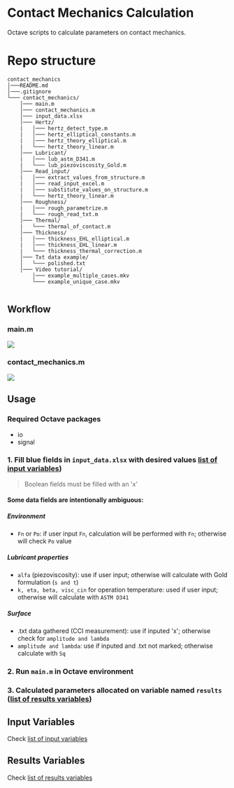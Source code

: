 # Contact Mechanics Calculation

Octave scripts to calculate parameters on  contact mechanics.

# Repo structure
```
contact_mechanics
│───README.md
│───.gitignore    
└─── contact_mechanics/
    │─── main.m
    │─── contact_mechanics.m
    │─── input_data.xlsx
    │─── Hertz/
    |   │─── hertz_detect_type.m
    |   │─── hertz_elliptical_constants.m
    |   │─── hertz_theory_elliptical.m
    |   └─── hertz_theory_linear.m
    │─── Lubricant/
    |   │─── lub_astm_D341.m
    |   └─── lub_piezoviscosity_Gold.m
    │─── Read_input/
    |   │─── extract_values_from_structure.m
    |   │─── read_input_excel.m
    |   │─── substitute_values_on_structure.m
    |   └─── hertz_theory_linear.m
    │─── Roughness/
    |   │─── rough_parametrize.m
    |   └─── rough_read_txt.m
    │─── Thermal/
    |   └─── thermal_of_contact.m
    │─── Thickness/
    |   │─── thickness_EHL_elliptical.m
    |   │─── thickness_EHL_linear.m
    |   └─── thickness_thermal_correction.m
    │─── Txt data example/
    │   └─── polished.txt
    │─── Video tutorial/
        │─── example_multiple_cases.mkv
        └─── example_unique_case.mkv
    
```

## Workflow

### main.m
[![](https://mermaid.ink/img/eyJjb2RlIjoiZ3JhcGggVERcbiAgICBBW21haW4ubV0gLS0-IEIocmVhZF9pbnB1dF9leGNlbC5tKVxuICAgIEIgLS0-IEN7SGFzIC50eHQgZGF0YT99XG4gICAgQyAtLT58WWVzfCBEW3JvdWdoX3JlYWRfdHh0Lm1dXG4gICAgRCAtLT4gRXtJcyBtdWx0aXBsZSBmaWxlP31cbiAgICBDIC0tPnxOb3xFXG4gICAgRSAtLT58WWVzfCBGW3N1YnN0aXR1dGVfdmFsdWVzX29uX3N0cnVjdHVyZS5tXVxuICAgIEYgLS0-IEdbW2NvbnRhY3RfbWVjaGFuaWNzLm1dXVxuICAgIEUgLS0-fE5vfEhbW2NvbnRhY3RfbWVjaGFuaWNzLm1dXVxuICAgIEcgLS0-IElbZXh0cmFjdF92YWx1ZXNfZnJvbV9zdHJ1Y3R1cmUubV1cbiAgICBJIC0tPiBKW3Bsb3QgcmVzdWx0c11cbiAgICAgICAgICAgICIsIm1lcm1haWQiOnsidGhlbWUiOiJkZWZhdWx0In0sInVwZGF0ZUVkaXRvciI6ZmFsc2V9)](https://mermaid-js.github.io/mermaid-live-editor/#/edit/eyJjb2RlIjoiZ3JhcGggVERcbiAgICBBW21haW4ubV0gLS0-IEIocmVhZF9pbnB1dF9leGNlbC5tKVxuICAgIEIgLS0-IEN7SGFzIC50eHQgZGF0YT99XG4gICAgQyAtLT58WWVzfCBEW3JvdWdoX3JlYWRfdHh0Lm1dXG4gICAgRCAtLT4gRXtJcyBtdWx0aXBsZSBmaWxlP31cbiAgICBDIC0tPnxOb3xFXG4gICAgRSAtLT58WWVzfCBGW3N1YnN0aXR1dGVfdmFsdWVzX29uX3N0cnVjdHVyZS5tXVxuICAgIEYgLS0-IEdbW2NvbnRhY3RfbWVjaGFuaWNzLm1dXVxuICAgIEUgLS0-fE5vfEhbW2NvbnRhY3RfbWVjaGFuaWNzLm1dXVxuICAgIEcgLS0-IElbZXh0cmFjdF92YWx1ZXNfZnJvbV9zdHJ1Y3R1cmUubV1cbiAgICBJIC0tPiBKW3Bsb3QgcmVzdWx0c11cbiAgICAgICAgICAgICIsIm1lcm1haWQiOnsidGhlbWUiOiJkZWZhdWx0In0sInVwZGF0ZUVkaXRvciI6ZmFsc2V9)

### contact_mechanics.m
[![](https://mermaid.ink/img/eyJjb2RlIjoiZ3JhcGggVERcbiAgICBBW2NvbnRhY3RfbWVjaGFuaWNzLm1dIC0tPiBCe2hlcnR6X2RldGVjdF90eXBlLm19XG4gICAgQi0tPnxMaW5lYXJ8Q1toZXJ0el90aGVvcnlfbGluZWFyLm1dXG4gICAgQi0tPnxFbGxpcHRpY2FsfERbaGVydHpfdGhlb3J5X2VsbGlwdGljYWwubV1cbiAgICBDLS0-RVtDYWxjdWxhdGUgY2luZW1hdGljc11cbiAgICBELS0-RVxuICAgIEUtLT5Ge0x1YnJpY2FudCBkYXRhIHR5cGV9XG4gICAgRi0tPnxhLCBldGEwLCAuLi58R1tsdWJfYXN0bV9EMzQxLm1dXG4gICAgRyAtLT4gSFtsdWJfcGllem92aXNjb3NpdHlfR29sZC5tXS0tPklbcm91Z2hfcGFyYW1ldHJpemUubV1cbiAgICBGLS0-fGssIGV0YSwgYWxmYSwgLi4ufElbcm91Z2hfcGFyYW1ldHJpemUubV1cbiAgICBJLS0-SltDYWxjdWxhdGUgZnJpY3Rpb25dIC0tPiBLe2hlcnR6X2RldGVjdF90eXBlLm19XG4gICAgSy0tPnxMaW5lYXJ8TFt0aGlja25lc3NfRUhMX2xpbmVhci5tXVxuICAgIEstLT58RWxsaXB0aWNhbHxNW3RoaWNrbmVzc19FSExfZWxsaXB0aWNhbC5tXVxuICAgIEwtLT5OW3RoaWNrbmVzc190aGVybWFsX2NvcnJlY3Rpb24ubV1cbiAgICBNLS0-TlxuICAgIE4tLT5PW3RoZXJtYWxfb2ZfY29udGFjdC5tXVxuXG5cbiAgICAgICAgIiwibWVybWFpZCI6eyJ0aGVtZSI6ImRlZmF1bHQifSwidXBkYXRlRWRpdG9yIjpmYWxzZX0)](https://mermaid-js.github.io/mermaid-live-editor/#/edit/eyJjb2RlIjoiZ3JhcGggVERcbiAgICBBW2NvbnRhY3RfbWVjaGFuaWNzLm1dIC0tPiBCe2hlcnR6X2RldGVjdF90eXBlLm19XG4gICAgQi0tPnxMaW5lYXJ8Q1toZXJ0el90aGVvcnlfbGluZWFyLm1dXG4gICAgQi0tPnxFbGxpcHRpY2FsfERbaGVydHpfdGhlb3J5X2VsbGlwdGljYWwubV1cbiAgICBDLS0-RVtDYWxjdWxhdGUgY2luZW1hdGljc11cbiAgICBELS0-RVxuICAgIEUtLT5Ge0x1YnJpY2FudCBkYXRhIHR5cGV9XG4gICAgRi0tPnxhLCBldGEwLCAuLi58R1tsdWJfYXN0bV9EMzQxLm1dXG4gICAgRyAtLT4gSFtsdWJfcGllem92aXNjb3NpdHlfR29sZC5tXS0tPklbcm91Z2hfcGFyYW1ldHJpemUubV1cbiAgICBGLS0-fGssIGV0YSwgYWxmYSwgLi4ufElbcm91Z2hfcGFyYW1ldHJpemUubV1cbiAgICBJLS0-SltDYWxjdWxhdGUgZnJpY3Rpb25dIC0tPiBLe2hlcnR6X2RldGVjdF90eXBlLm19XG4gICAgSy0tPnxMaW5lYXJ8TFt0aGlja25lc3NfRUhMX2xpbmVhci5tXVxuICAgIEstLT58RWxsaXB0aWNhbHxNW3RoaWNrbmVzc19FSExfZWxsaXB0aWNhbC5tXVxuICAgIEwtLT5OW3RoaWNrbmVzc190aGVybWFsX2NvcnJlY3Rpb24ubV1cbiAgICBNLS0-TlxuICAgIE4tLT5PW3RoZXJtYWxfb2ZfY29udGFjdC5tXVxuXG5cbiAgICAgICAgIiwibWVybWFpZCI6eyJ0aGVtZSI6ImRlZmF1bHQifSwidXBkYXRlRWRpdG9yIjpmYWxzZX0)


## Usage

   ### Required Octave packages
   - io
   - signal

### 1. Fill blue fields in `input_data.xlsx` with desired values [list of input variables](Input_variables.md)) ###

> Boolean fields must be filled with an 'x'

#### Some data fields are intentionally ambiguous:
##### Environment
- `Fn` or `Po`: if user input `Fn`, calculation will be performed with `Fn`; otherwise will check `Po` value
##### Lubricant properties
- `alfa` (piezoviscosity): use if user input; otherwise will calculate with Gold formulation (`s and t`)
- `k, eta, beta, visc_cin` for operation temperature: used if user input; otherwise will calculate with `ASTM D341`
##### Surface
- .txt data gathered (CCI measurement): use if inputed 'x'; otherwise check for `amplitude and lambda`
- `amplitude and lambda`: use if inputed and .txt not marked; otherwise calculate with `Sq`

### 2. Run `main.m` in Octave environment ###
### 3. Calculated parameters allocated on variable named `results` ([list of results variables](Results_variables.md)) ###

## Input Variables
Check [list of input variables](Input_variables.md)

## Results Variables
Check [list of results variables](Results_variables.md)

